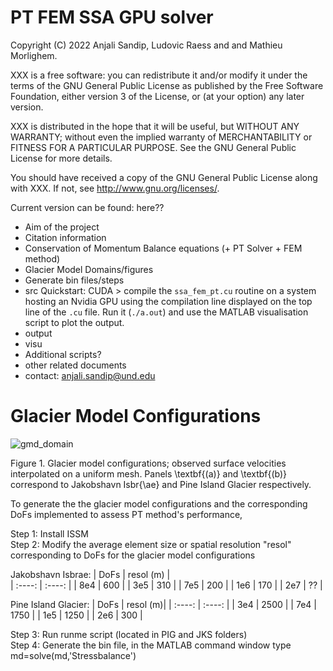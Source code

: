 # PT FEM SSA GPU solver


Copyright (C) 2022 Anjali Sandip, Ludovic Raess and and Mathieu Morlighem.

XXX is a free software: you can redistribute it and/or modify it under the terms of the GNU General Public License as published by the Free Software Foundation, either version 3 of the License, or (at your option) any later version.

XXX is distributed in the hope that it will be useful, but WITHOUT ANY WARRANTY; without even the implied warranty of MERCHANTABILITY or FITNESS FOR A PARTICULAR PURPOSE. See the GNU General Public License for more details.

You should have received a copy of the GNU General Public License along with XXX. If not, see http://www.gnu.org/licenses/.

Current version can be found:  here??


- Aim of the project
- Citation information
- Conservation of Momentum Balance equations (+ PT Solver + FEM method)
- Glacier Model Domains/figures
- Generate bin files/steps
- src
 Quickstart:
CUDA > compile the `ssa_fem_pt.cu` routine on a system hosting an Nvidia GPU using the compilation line displayed on the top line of the `.cu` file. Run it (`./a.out`) and use the MATLAB visualisation script to plot
 the output.
- output
- visu
- Additional scripts?
- other related documents
- contact: anjali.sandip@und.edu

# Glacier Model Configurations


![gmd_domain](https://user-images.githubusercontent.com/60862184/204933517-d4b81b5b-acb3-4256-a8be-02439db7f3dc.png)

Figure 1. Glacier model configurations; observed surface velocities interpolated on a uniform mesh. Panels \textbf{(a)} and \textbf{(b)}  correspond to Jakobshavn Isbr{\ae} and Pine Island Glacier respectively.


To generate the the glacier model configurations and the corresponding DoFs implemented to assess PT method's performance,

Step 1: Install ISSM <br>
Step 2: Modify the average element size or spatial resolution "resol" corresponding to DoFs for the glacier model configurations <br>

Jakobshavn Isbrae:
| DoFs |  resol (m) |         
| :----: | :----: | 
| 8e4 | 600 | 
| 3e5 | 310 | 
| 7e5 | 200 | 
| 1e6 | 170 | 
| 2e7 | ?? | 


Pine Island Glacier:
| DoFs |  resol (m)| 
| :----: | :----: | 
| 3e4 | 2500 | 
| 7e4 | 1750 | 
| 1e5 | 1250 |
| 2e6 | 300 | 

Step 3: Run runme script (located in PIG and JKS folders) <br>
Step 4: Generate the bin file, in the MATLAB command window type
md=solve(md,'Stressbalance')
